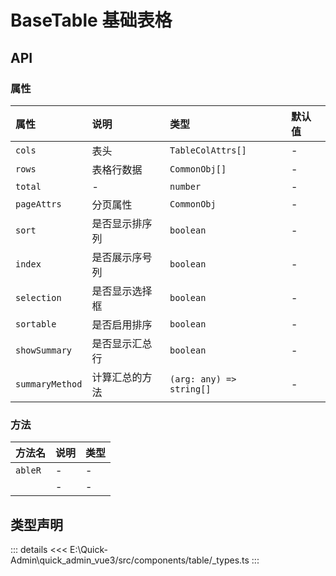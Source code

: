 # BaseTable 基础表格





## API

### 属性

|属性|说明|类型|默认值|
|:---|:---|:---|:---|
|`cols`|表头|`TableColAttrs[]`|-|
|`rows`|表格行数据|`CommonObj[]`|-|
|`total`|-|`number`|-|
|`pageAttrs`|分页属性|`CommonObj`|-|
|`sort`|是否显示排序列|`boolean`|-|
|`index`|是否展示序号列|`boolean`|-|
|`selection`|是否显示选择框|`boolean`|-|
|`sortable`|是否启用排序|`boolean`|-|
|`showSummary`|是否显示汇总行|`boolean`|-|
|`summaryMethod`|计算汇总的方法|`(arg: any) => string[]`|-|


### 方法

|方法名|说明|类型|
|:---|:---|:---|
|`ableR`|-|-|
||-|-|





## 类型声明
::: details
<<< E:\Quick-Admin\quick_admin_vue3/src/components/table/_types.ts
:::  


